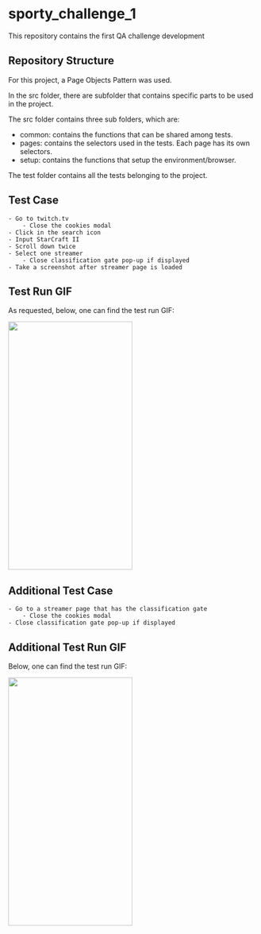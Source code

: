 # sporty_challenge_1
This repository contains the first QA challenge development

## Repository Structure
For this project, a Page Objects Pattern was used.

In the src folder, there are subfolder that contains specific parts to be used in the project.

The src folder contains three sub folders, which are:

- common: contains the functions that can be shared among tests.
- pages: contains the selectors used in the tests. Each page has its own selectors.
- setup: contains the functions that setup the environment/browser.

The test folder contains all the tests belonging to the project.

## Test Case
    - Go to twitch.tv
        - Close the cookies modal
    - Click in the search icon
    - Input StarCraft II
    - Scroll down twice
    - Select one streamer
        - Close classification gate pop-up if displayed
    - Take a screenshot after streamer page is loaded


## Test Run GIF
As requested, below, one can find the test run GIF:

<img src="1-test_run_recorded.gif" width="250" height="500">

## Additional Test Case
    - Go to a streamer page that has the classification gate
        - Close the cookies modal
    - Close classification gate pop-up if displayed

## Additional Test Run GIF
Below, one can find the test run GIF:

<img src="2-additional_test_run_recorded.gif" width="250" height="500">